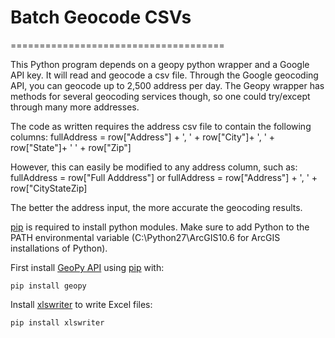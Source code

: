 # Batch Geocode CSVs

=====================================

This Python program depends on a geopy python wrapper and a Google API key. It will read and geocode a csv file. Through the Google geocoding API, you can geocode up to 2,500 address per day. The Geopy wrapper has methods for several geocoding services though, so one could try/except through many more addresses.

The code as written requires the address csv file to contain the following columns:
fullAddress = row["Address"] + ', ' + row["City"]+ ', ' + row["State"]+ ' ' + row["Zip"]

However, this can easily be modified to any address column, such as:
fullAddress = row["Full Adddress"]
or
fullAddress = row["Address"] + ', ' + row["CityStateZip]

The better the address input, the more accurate the geocoding results.

[pip](http://www.pip-installer.org/en/latest/) is required to install python modules. Make sure to add Python to the PATH environmental variable (C:\Python27\ArcGIS10.6 for ArcGIS installations of Python).

First install [GeoPy API](https://github.com/geopy/geopy) using [pip](http://www.pip-installer.org/en/latest/) with:

    pip install geopy

Install [xlswriter](https://xlsxwriter.readthedocs.io/index.html) to write Excel files:

    pip install xlswriter


